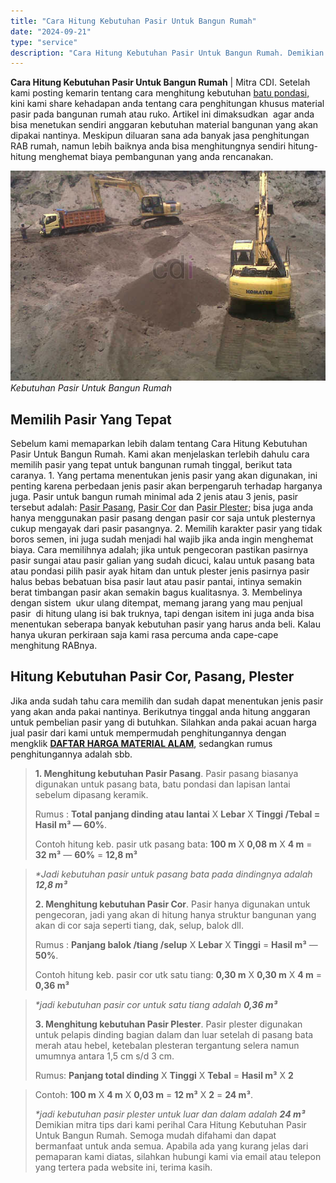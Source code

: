 ```yaml
---
title: "Cara Hitung Kebutuhan Pasir Untuk Bangun Rumah"
date: "2024-09-21"
type: "service"
description: "Cara Hitung Kebutuhan Pasir Untuk Bangun Rumah. Demikian mitra tips dari kami perihal Cara Hitung Kebutuhan Pasir Untuk Bangun Rumah. Semoga mudah difahami d..."
---
```


**Cara Hitung Kebutuhan Pasir Untuk Bangun Rumah** | Mitra CDI. Setelah kami posting kemarin tentang cara menghitung kebutuhan [batu pondasi,](/blog/cara-menghitung-kebutuhan-batu-pondasi) kini kami share kehadapan anda tentang cara penghitungan khusus material pasir pada bangunan rumah atau ruko. Artikel ini dimaksudkan  agar anda bisa menetukan sendiri anggaran kebutuhan material bangunan yang akan dipakai nantinya. Meskipun diluaran sana ada banyak jasa penghitungan RAB rumah, namun lebih baiknya anda bisa menghitungnya sendiri hitung-hitung menghemat biaya pembangunan yang anda rencanakan.

![Kebutuhan Pasir Untuk Bangun Rumah](/images/blog/pasir-gunung.jpg)
*Kebutuhan Pasir Untuk Bangun Rumah*

 ## Memilih Pasir Yang Tepat
    
Sebelum kami memaparkan lebih dalam tentang Cara Hitung Kebutuhan Pasir Untuk Bangun Rumah. Kami akan menjelaskan terlebih dahulu cara memilih pasir yang tepat untuk bangunan rumah tinggal, berikut tata caranya.
1\. Yang pertama menentukan jenis pasir yang akan digunakan, ini penting karena perbedaan jenis pasir akan berpengaruh terhadap harganya juga. Pasir untuk bangun rumah minimal ada 2 jenis atau 3 jenis, pasir tersebut adalah: [Pasir Pasang](/product/pasir-pasang-cilegon), [Pasir Cor](/product/pasir-cor-hitam) dan [Pasir Plester](/product/pasir-putih-lampung); bisa juga anda hanya menggunakan pasir pasang dengan pasir cor saja untuk plesternya cukup mengayak dari pasir pasangnya.
2\. Memilih karakter pasir yang tidak boros semen, ini juga sudah menjadi hal wajib jika anda ingin menghemat biaya. Cara memilihnya adalah; jika untuk pengecoran pastikan pasirnya pasir sungai atau pasir galian yang sudah dicuci, kalau untuk pasang bata atau pondasi pilih pasir ayak hitam dan untuk plester jenis pasirnya pasir halus bebas bebatuan bisa pasir laut atau pasir pantai, intinya semakin berat timbangan pasir akan semakin bagus kualitasnya.
3\. Membelinya dengan sistem  ukur ulang ditempat, memang jarang yang mau penjual pasir  di hitung ulang isi bak truknya, tapi dengan isitem ini juga anda bisa menentukan seberapa banyak kebutuhan pasir yang harus anda beli. Kalau hanya ukuran perkiraan saja kami rasa percuma anda cape-cape menghitung RABnya.

 ## Hitung Kebutuhan Pasir Cor, Pasang, Plester
    
Jika anda sudah tahu cara memilih dan sudah dapat menentukan jenis pasir yang akan anda pakai nantinya. Berikutnya tinggal anda hitung anggaran untuk pembelian pasir yang di butuhkan. Silahkan anda pakai acuan harga jual pasir dari kami untuk mempermudah penghitungannya dengan mengklik **[DAFTAR HARGA MATERIAL ALAM](/blog/daftar-harga-material-pasir-dan-batu-terlengkap)**, sedangkan rumus penghitungannya adalah sbb.
> **1\. Menghitung kebutuhan Pasir Pasang**. Pasir pasang biasanya digunakan untuk pasang bata, batu pondasi dan lapisan lantai sebelum dipasang keramik.
> 
> Rumus : **Total panjang dinding atau lantai** X **Lebar** X **Tinggi /Tebal = Hasil m³ — 60%**.
> 
> Contoh hitung keb. pasir utk pasang bata: **100 m** X **0,08 m** X **4 m** = **32 m³** — **60%** = **12,8 m³**

> 
> _\*Jadi kebutuhan pasir untuk pasang bata pada dindingnya adalah **12,8 m³**_
> 
> **2\. Menghitung kebutuhan Pasir Cor**. Pasir hanya digunakan untuk pengecoran, jadi yang akan di hitung hanya struktur bangunan yang akan di cor saja seperti tiang, dak, selup, balok dll.
> 
> Rumus : **Panjang balok /tiang /selup** X **Lebar** X **Tinggi** = **Hasil m³** — **50%**.
> 
> Contoh hitung keb. pasir cor utk satu tiang: **0,30 m** X **0,30 m** X **4 m** = **0,36 m³**

> 
> _\*jadi kebutuhan pasir cor untuk satu tiang adalah **0,36 m³**_
> 
> **3\. Menghitung kebutuhan Pasir Plester**. Pasir plester digunakan untuk pelapis dinding bagian dalam dan luar setelah di pasang bata merah atau hebel, ketebalan plesteran tergantung selera namun umumnya antara 1,5 cm s/d 3 cm.
> 
> Rumus: **Panjang total dinding** X **Tinggi** X **Tebal** = **Hasil m³** X **2**

> 
> Contoh: **100 m** X **4 m** X **0,03 m** = **12 m³** X **2** = **24 m³**.
> 
> _\*jadi kebutuhan pasir plester untuk luar dan dalam adalah **24 m³**_
Demikian mitra tips dari kami perihal Cara Hitung Kebutuhan Pasir Untuk Bangun Rumah. Semoga mudah difahami dan dapat bermanfaat untuk anda semua. Apabila ada yang kurang jelas dari pemaparan kami diatas, silahkan hubungi kami via email atau telepon yang tertera pada website ini, terima kasih.
